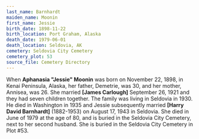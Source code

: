```yaml
---
last_name: Barnhardt
maiden_name: Moonin
first_name: Jessie
birth_date: 1898-11-22
birth_location: Port Graham, Alaska
death_date: 1979-06-01
death_location: Seldovia, AK
cemetery: Seldovia City Cemetery
cemetery_plot: 53
source_file: Cemetery Directory
---
```

When **Aphanasia "Jessie" Moonin** was born on November 22, 1898, in
Kenai Peninsula, Alaska, her father, Demetrie, was 30, and her mother,
Annisea, was 26. She married **\[James Carlough\]** September 26, 1921
and they had seven children together. The family was living in Seldovia
in 1930. He died in Washington in 1935 and Jessie subsequently married
**\[Harry David Barnhardt\]** (1882-1953) on August 17, 1943 in
Seldovia. She died in June of 1979 at the age of 80, and is buried in
the Seldovia City Cemetery, next to her second husband.
She is buried in the Seldovia City Cemetery in Plot #53.  


